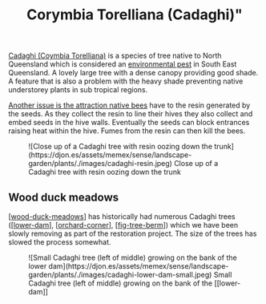 ﻿---
backlinks:
- title: Fig tree berm
  url: /sense/landscape-garden/fig-tree-berm.html
- title: The Orchard (Orchard corner)
  url: /sense/landscape-garden/orchard-corner.html
- title: Plants
  url: /sense/landscape-garden/plants/plants.html
- title: Ficus obliqua (Small-leaved fig)
  url: /sense/landscape-garden/individual-plants/ficus-obliqua-berm.html
tags:
- wood-duck-meadows
- tree
- native
- weed
- plant
title: Corymbia Torelliana (Cadaghi)"
type: plant
---
[Cadaghi (Coymbia Torelliana)](https://en.wikipedia.org/wiki/Corymbia_torelliana) is a species of tree native to North Queensland which is considered an [environmental pest](https://weeds.brisbane.qld.gov.au/weeds/cadaghi) in South East Queensland. A lovely large tree with a dense canopy providing good shade. A feature that is also a problem with the heavy shade preventing native understorey plants in sub tropical regions. 

[Another issue is the attraction native bees](https://tweedvalleytreeservices.com.au/invasive-tree-species/the-cadaghi-tree/) have to the resin generated by the seeds. As they collect the resin to line their hives they also collect and embed seeds in the hive walls. Eventually the seeds can block entrances raising heat within the hive. Fumes from the resin can then kill the bees.

<figure markdown>
![Close up of a Cadaghi tree with resin oozing down the trunk](https://djon.es/assets/memex/sense/landscape-garden/plants/./images/cadaghi-resin.jpeg)
<caption>Close up of a Cadaghi tree with resin oozing down the trunk</caption>
</figure>

## Wood duck meadows

[[wood-duck-meadows]] has historically had numerous Cadaghi trees ([[lower-dam]], [[orchard-corner]], [[fig-tree-berm]]) which we have been slowly removing as part of the restoration project. The size of the trees has slowed the process somewhat.

<figure markdown>
![Small Cadaghi tree (left of middle) growing on the bank of the lower dam](https://djon.es/assets/memex/sense/landscape-garden/plants/./images/cadaghi-lower-dam-small.jpeg)
<caption>Small Cadaghi tree (left of middle) growing on the bank of the [[lower-dam]]</caption>
</figure>

[//begin]: # "Autogenerated link references for markdown compatibility"
[wood-duck-meadows]: ../wood-duck-meadows "Wood duck meadows"
[lower-dam]: ../lower-dam "The lower dam"
[orchard-corner]: ../orchard-corner "The Orchard (Orchard corner)"
[fig-tree-berm]: ../fig-tree-berm "Fig tree berm"
[//end]: # "Autogenerated link references"